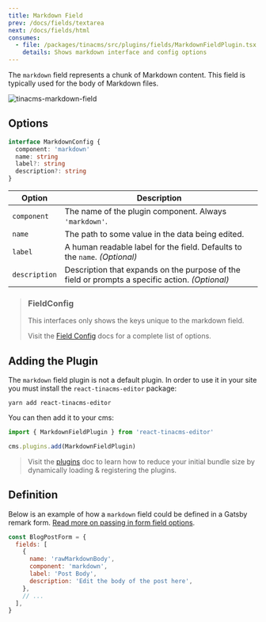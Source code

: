 ```yaml
---
title: Markdown Field
prev: /docs/fields/textarea
next: /docs/fields/html
consumes:
  - file: /packages/tinacms/src/plugins/fields/MarkdownFieldPlugin.tsx
    details: Shows markdown interface and config options
---
```


The `markdown` field represents a chunk of Markdown content. This field is typically used for the body of Markdown files.

![tinacms-markdown-field](/img/fields/markdown.png)

## Options

```typescript
interface MarkdownConfig {
  component: 'markdown'
  name: string
  label?: string
  description?: string
}
```

| Option        | Description                                                                                     |
| ------------- | ----------------------------------------------------------------------------------------------- |
| `component`   | The name of the plugin component. Always `'markdown'`.                                          |
| `name`        | The path to some value in the data being edited.                                                |
| `label`       | A human readable label for the field. Defaults to the `name`. _(Optional)_                      |
| `description` | Description that expands on the purpose of the field or prompts a specific action. _(Optional)_ |

> ### FieldConfig
>
> This interfaces only shows the keys unique to the markdown field.
>
> Visit the [Field Config](/docs/fields) docs for a complete list of options.

## Adding the Plugin

The `markdown` field plugin is not a default plugin. In order to use it in your site you must install the `react-tinacms-editor` package:

```
yarn add react-tinacms-editor
```

You can then add it to your cms:

```ts
import { MarkdownFieldPlugin } from 'react-tinacms-editor'

cms.plugins.add(MarkdownFieldPlugin)
```

> Visit the [plugins](/docs/cms/plugins) doc to learn how to reduce your initial bundle size by dynamically loading & registering the plugins.

## Definition

Below is an example of how a `markdown` field could be defined in a Gatsby remark form. [Read more on passing in form field options](/guides/gatsby/markdown/editing-remark-content#customizing-remark-forms).

```javascript
const BlogPostForm = {
  fields: [
    {
      name: 'rawMarkdownBody',
      component: 'markdown',
      label: 'Post Body',
      description: 'Edit the body of the post here',
    },
    // ...
  ],
}
```

